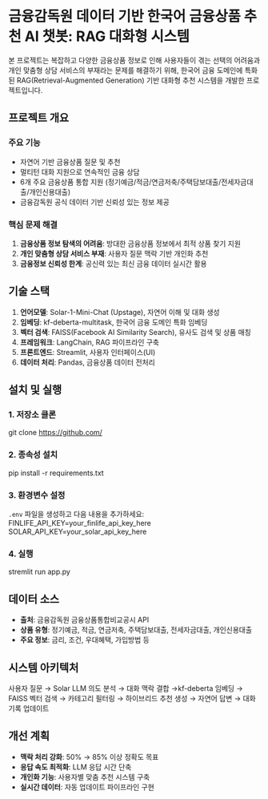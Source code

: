 # 금융감독원 데이터 기반 한국어 금융상품 추천 AI 챗봇: RAG 대화형 시스템
본 프로젝트는 복잡하고 다양한 금융상품 정보로 인해 사용자들이 겪는 선택의 어려움과 개인 맞춤형 상담 서비스의 부재라는 문제를 해결하기 위해, 한국어 금융 도메인에 특화된 RAG(Retrieval-Augmented Generation) 기반 대화형 추천 시스템을 개발한 프로젝트입니다.

## 프로젝트 개요
### 주요 기능
- 자연어 기반 금융상품 질문 및 추천
- 멀티턴 대화 지원으로 연속적인 금융 상담
- 6개 주요 금융상품 통합 지원 (정기예금/적금/연금저축/주택담보대출/전세자금대출/개인신용대출)
- 금융감독원 공식 데이터 기반 신뢰성 있는 정보 제공

### 핵심 문제 해결
1. **금융상품 정보 탐색의 어려움**: 방대한 금융상품 정보에서 최적 상품 찾기 지원
2. **개인 맞춤형 상담 서비스 부재**: 사용자 질문 맥락 기반 개인화 추천
3. **금융정보 신뢰성 한계**: 공신력 있는 최신 금융 데이터 실시간 활용

## 기술 스택
1. **언어모델**: Solar-1-Mini-Chat (Upstage), 자연어 이해 및 대화 생성 
2. **임베딩**: kf-deberta-multitask, 한국어 금융 도메인 특화 임베딩 
3. **벡터 검색**: FAISS(Facebook AI Similarity Search), 유사도 검색 및 상품 매칭 
4. **프레임워크**: LangChain, RAG 파이프라인 구축 
5. **프론트엔드**: Streamlit, 사용자 인터페이스(UI) 
6. **데이터 처리**: Pandas, 금융상품 데이터 전처리 

## 설치 및 실행
### 1. 저장소 클론
git clone https://github.com/
### 2. 종속성 설치
pip install -r requirements.txt
### 3. 환경변수 설정
`.env` 파일을 생성하고 다음 내용을 추가하세요:
FINLIFE_API_KEY=your_finlife_api_key_here
SOLAR_API_KEY=your_solar_api_key_here
### 4. 실행
stremlit run app.py

## 데이터 소스
- **출처**: 금융감독원 금융상품통합비교공시 API
- **상품 유형**: 정기예금, 적금, 연금저축, 주택담보대출, 전세자금대출, 개인신용대출
- **주요 정보**: 금리, 조건, 우대혜택, 가입방법 등

## 시스템 아키텍처
사용자 질문 → Solar LLM 의도 분석 → 대화 맥락 결합 →kf-deberta 임베딩 → FAISS 벡터 검색 → 카테고리 필터링 → 하이브리드 추천 생성 → 자연어 답변 → 대화 기록 업데이트

## 개선 계획
- **맥락 처리 강화**: 50% → 85% 이상 정확도 목표
- **응답 속도 최적화**: LLM 응답 시간 단축
- **개인화 기능**: 사용자별 맞춤 추천 시스템 구축
- **실시간 데이터**: 자동 업데이트 파이프라인 구현